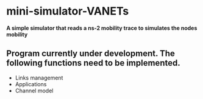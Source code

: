 # mini-simulator-VANETs
**A simple simulator that reads a ns-2 mobility trace to simulates the nodes mobility**

## Program currently under development. The following functions need to be implemented.
  - Links management
  - Applications
  - Channel model
